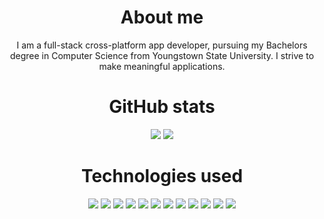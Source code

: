 

<h1 align="center">About me</h1>
<p align="center">I am a full-stack cross-platform app developer, pursuing my Bachelors degree in Computer Science from Youngstown State University. I strive to make meaningful applications.</p>

<h1 align="center">GitHub stats</h1>
<p align="center">
  <img src="https://github-readme-stats.vercel.app/api?username=nicolasjott&theme=react&show_icons=true&count_private=true&include_all_commits=true&line_height=24"/>
  <img src="https://github-readme-stats.vercel.app/api/top-langs/?username=nicolasjott&hide=Jupyter%20Notebook&theme=react&layout=compact&langs_count=8"/>
</p>


<h1 align="center">Technologies used</h1>
<p align="center">
  <img src="https://img.shields.io/badge/React-20232A?style=for-the-badge&logo=react&logoColor=61DAFB"/>
  <img src="https://img.shields.io/badge/next.js-000000?style=for-the-badge&logo=next-dot-js&logoColor=white"/>
  <img src="https://img.shields.io/badge/vercel-000000?style=for-the-badge&logo=vercel&logoColor=white"/>
  <img src="https://img.shields.io/badge/Node-43853D?style=for-the-badge&logo=node-dot-js&logoColor=white"/>
  <img src="https://img.shields.io/badge/FastAPI-009688?style=for-the-badge&logo=fastapi&logoColor=white"/>
  <img src="https://img.shields.io/badge/Express-000000?style=for-the-badge&logo=express&logoColor=white"/>
  <img src="https://img.shields.io/badge/MySQL-00000F?style=for-the-badge&logo=mysql&logoColor=white"/>
  <img src="https://img.shields.io/badge/Postgres-316192?style=for-the-badge&logo=postgresql&logoColor=white"/>
  <img src="https://img.shields.io/badge/GCP-4285F4?style=for-the-badge&logo=google-cloud&logoColor=white"/>
  <img src="https://img.shields.io/badge/React_Native-20232A?style=for-the-badge&logo=react&logoColor=61DAFB"/>
  <img src="https://img.shields.io/badge/expo-000000?style=for-the-badge&logo=expo&logoColor=white"/>
  <img src="https://img.shields.io/badge/Android-3DDC84?style=for-the-badge&logo=android&logoColor=white"/>
</p>

